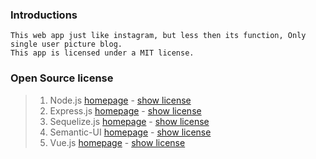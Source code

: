 ### Introductions
    This web app just like instagram, but less then its function, Only single user picture blog.
    This app is licensed under a MIT license.


### Open Source license
>   1. Node.js [homepage](https://nodejs.org/en/) - [show license](https://raw.githubusercontent.com/nodejs/node/master/LICENSE)
>   2. Express.js [homepage](http://expressjs.com/) - [show license](https://github.com/expressjs/express/blob/master/LICENSE)
>   3. Sequelize.js [homepage](http://sequelizejs.com/) - [show license](https://github.com/sequelize/sequelize/blob/master/LICENSE)
>   4. Semantic-UI [homepage](http://semantic-ui.com/) - [show license](https://github.com/Semantic-Org/Semantic-UI/blob/master/LICENSE.md)
>   5. Vue.js [homepage](http://vuejs.org/) - [show license](https://github.com/vuejs/vue/blob/dev/LICENSE)
